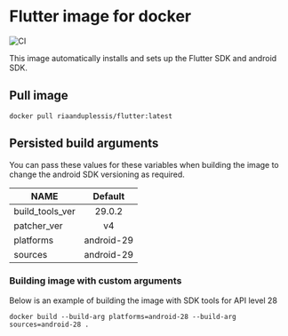 # Flutter image for docker

![CI](https://github.com/riaanduplessis/flutter-image/workflows/CI/badge.svg?branch=master)

This image automatically installs and sets up the Flutter SDK and android SDK.

## Pull image

```
docker pull riaanduplessis/flutter:latest
```

## Persisted build arguments

You can pass these values for these variables when building the image to change the android SDK versioning as required.

| NAME            | Default    |
|-----------------|:----------:|
| build_tools_ver | 29.0.2     |
| patcher_ver     | v4         |
| platforms       | android-29 |
| sources         | android-29 |

### Building image with custom arguments

Below is an example of building the image with SDK tools for API level 28
```
docker build --build-arg platforms=android-28 --build-arg sources=android-28 .
```